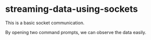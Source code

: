 # streaming-data-using-sockets
This is a basic socket communication.

By opening two command prompts, we can observe the data easily.

